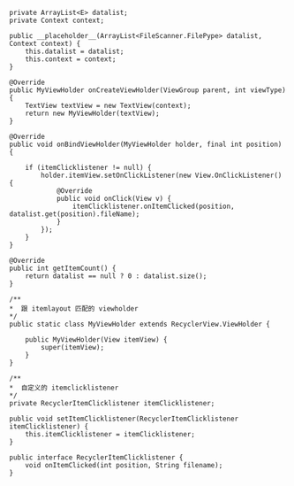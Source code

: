    
    private ArrayList<E> datalist;
    private Context context;
    
    public __placeholder__(ArrayList<FileScanner.FilePype> datalist, Context context) {
        this.datalist = datalist;
        this.context = context;
    }

    @Override
    public MyViewHolder onCreateViewHolder(ViewGroup parent, int viewType) {
        TextView textView = new TextView(context);
        return new MyViewHolder(textView);
    }

    @Override
    public void onBindViewHolder(MyViewHolder holder, final int position) {
        
        if (itemClicklistener != null) {
            holder.itemView.setOnClickListener(new View.OnClickListener() {
                @Override
                public void onClick(View v) {
                    itemClicklistener.onItemClicked(position, datalist.get(position).fileName);
                }
            });
        }
    }

    @Override
    public int getItemCount() {
        return datalist == null ? 0 : datalist.size();
    }

    /**
    *  跟 itemlayout 匹配的 viewholder
    */
    public static class MyViewHolder extends RecyclerView.ViewHolder {

        public MyViewHolder(View itemView) {
            super(itemView);
        }
    }
    
    /**
    *  自定义的 itemclicklistener
    */    
    private RecyclerItemClicklistener itemClicklistener;

    public void setItemClicklistener(RecyclerItemClicklistener itemClicklistener) {
        this.itemClicklistener = itemClicklistener;
    }

    public interface RecyclerItemClicklistener {
        void onItemClicked(int position, String filename);
    }